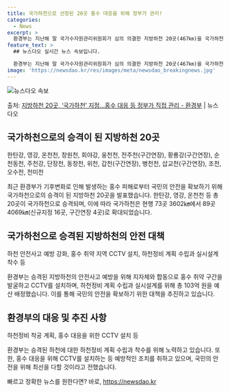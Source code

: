 ```yaml
---
title: 국가하천으로 선정된 20곳 홍수 대응을 위해 정부가 관리!
categories:
  - News
excerpt: >
  환경부는 지난해 말 국가수자원관리위원회가 심의 의결한 지방하천 20곳(467㎞)을 국가하천으로 오는 8일 승…
feature_text: >
  ## 뉴스다오 실시간 뉴스 속보입니다.

  환경부는 지난해 말 국가수자원관리위원회가 심의 의결한 지방하천 20곳(467㎞)을 국가하천으로 오는 8일 승…
image: 'https://newsdao.kr/res/images/meta/newsdao_breakingnews.jpg'
---
```


![뉴스다오 속보](https://newsdao.kr/res/images/meta/newsdao_breakingnews.jpg)

<p>출처: <a href="https://newsdao.kr/3125" rel="dofollow">지방하천 20곳, ‘국가하천’ 지정…홍수 대응 등 정부가 직접 관리 - 환경부</a> | 뉴스다오</p>

<h2 data-ke-size="size26">국가하천으로의 승격이 된 지방하천 20곳</h2>
<p data-ke-size="size16">한탄강, 영강, 온천천, 창원천, 회야강, 웅천천, 전주천(구간연장), 황룡강(구간연장), 순천동천, 주천강, 단장천, 동창천, 위천, 갑천(구간연장), 병천천, 삽교천(구간연장), 조천, 오수천, 천미천</p>
<p>최근 환경부가 기후변화로 인해 발생하는 홍수 피해로부터 국민의 안전을 확보하기 위해 국가하천으로의 승격이 된 지방하천 20곳을 발표했습니다. 한탄강, 영강, 온천천 등 총 20곳이 국가하천으로 승격되며, 이에 따라 국가하천은 현행 73곳 3602㎞에서 89곳 4069㎞(신규지정 16곳, 구간연장 4곳)로 확대되었습니다.</p>

<h2 data-ke-size="size26">국가하천으로 승격된 지방하천의 안전 대책</h2>
<p data-ke-size="size16">하천 안전사고 예방 강화, 홍수 취약 지역 CCTV 설치, 하천정비 계획 수립과 실시설계 착수 등</p>
<p>환경부는 승격된 지방하천의 안전사고 예방을 위해 지자체와 합동으로 홍수 취약 구간을 발굴하고 CCTV를 설치하며, 하천정비 계획 수립과 실시설계를 위해 총 103억 원을 예산 배정했습니다. 이를 통해 국민의 안전을 확보하기 위한 대책을 추진하고 있습니다.</p>

<h2 data-ke-size="size26">환경부의 대응 및 추진 사항</h2>
<p data-ke-size="size16">하천정비 착공 계획, 홍수 대응을 위한 CCTV 설치 등</p>
<p>환경부는 승격된 하천에 대한 하천정비 계획 수립과 착수를 위해 노력하고 있습니다. 또한, 홍수 대응을 위해 CCTV를 설치하는 등 예방적인 조치를 취하고 있으며, 국민의 안전을 위해 최선을 다할 것이라고 전했습니다.</p> 

빠르고 정확한 뉴스를 원한다면? 바로, <a href="https://newsdao.kr" rel="dofollow">https://newsdao.kr</a>


